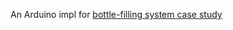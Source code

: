 
An Arduino impl for <a href="https://ieeexplore.ieee.org/document/9896261">bottle-filling system case study</a>
